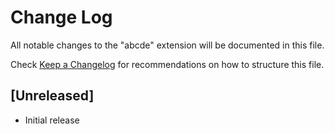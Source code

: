 # Change Log

All notable changes to the "abcde" extension will be documented in this file.

Check [Keep a Changelog](http://keepachangelog.com/) for recommendations on how to structure this file.

## [Unreleased]

- Initial release